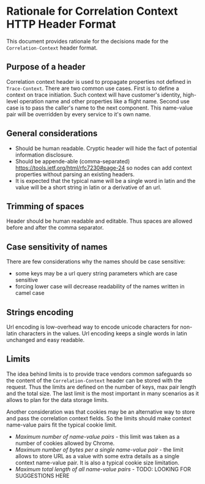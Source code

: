 # Rationale for Correlation Context HTTP Header Format

This document provides rationale for the decisions made for the `Correlation-Context` header format.

## Purpose of a header

Correlation context header is used to propagate properties not defined in `Trace-Context`. There are two common use cases. First is to define a context on trace initiation. Such context will have customer's identity, high-level operation name and other properties like a flight name. Second use case is to pass the caller's name to the next component. This name-value pair will be overridden by every service to it's own name.

## General considerations

- Should be human readable. Cryptic header will hide the fact of potential information disclosure.
- Should be appende-able (comma-separated) https://tools.ietf.org/html/rfc7230#page-24 so nodes can add context properties without parsing an existing headers.
- It is expected that the typical name will be a single word in latin and the value will be a short string in latin or a derivative of an url.

## Trimming of spaces

Header should be human readable and editable. Thus spaces are allowed before and after the comma separator.

## Case sensitivity of names

There are few considerations why the names should be case sensitive:
- some keys may be a url query string parameters which are case sensitive
- forcing lower case will decrease readability of the names written in camel case

## Strings encoding

Url encoding is low-overhead way to encode unicode characters for non-latin characters in the values. Url encoding keeps a single words in latin unchanged and easy readable.

## Limits

The idea behind limits is to provide trace vendors common safeguards so the content of the `Correlation-Context` header can be stored with the request. Thus the limits are defined on the number of keys, max pair length and the total size. The last limit is the most important in many scenarios as it allows to plan for the data storage limits.

Another consideration was that cookies may be an alternative way to store and pass the correlation context fields. So the limits should make context name-value pairs fit the typical cookie limit.

- *Maximum number of name-value pairs* - this limit was taken as a number of cookies allowed by Chrome.
- *Maximum number of bytes per a single name-value pair* - the limit allows to store URL as a value with some extra details as a single context name-value pair. It is also a typical cookie size limitation.
- *Maximum total length of all name-value pairs* - TODO: LOOKING FOR SUGGESTIONS HERE


